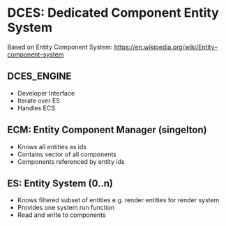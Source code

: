 # DCES: Dedicated Component Entity System
Based on Entity Component System: https://en.wikipedia.org/wiki/Entity–component–system

## DCES_ENGINE
* Developer Interface
* Iterate over ES
* Handles ECS

## ECM: Entity Component Manager (singelton)
* Knows all entities as ids
* Contains vector of all components
* Components referenced by entity ids

## ES: Entity System (0..n)
* Knows filtered subset of entities e.g. render entities for render system
* Provides one system run function
* Read and write to components